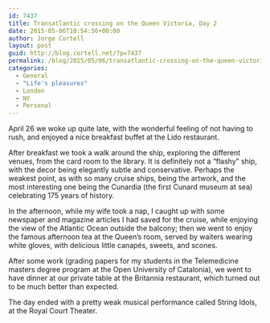 ```yaml
---
id: 7437
title: Transatlantic crossing on the Queen Victoria, Day 2
date: 2015-05-06T10:54:56+00:00
author: Jorge Cortell
layout: post
guid: http://blog.cortell.net/?p=7437
permalink: /blog/2015/05/06/transatlantic-crossing-on-the-queen-victoria-day-2/
categories:
  - General
  - "Life's pleasures"
  - London
  - NY
  - Personal
---
```

April 26 we woke up quite late, with the wonderful feeling of not having to rush, and enjoyed a nice breakfast buffet at the Lido restaurant.

After breakfast we took a walk around the ship, exploring the different venues, from the card room to the library. It is definitely not a “flashy” ship, with the decor being elegantly subtle and conservative. Perhaps the weakest point, as with so many cruise ships, being the artwork, and the most interesting one being the Cunardia (the first Cunard museum at sea) celebrating 175 years of history.

In the afternoon, while my wife took a nap, I caught up with some newspaper and magazine articles I had saved for the cruise, while enjoying the view of the Atlantic Ocean outside the balcony; then we went to enjoy the famous afternoon tea at the Queen’s room, served by waiters wearing white gloves, with delicious little canapés, sweets, and scones.

After some work (grading papers for my students in the Telemedicine masters degree program at the Open University of Catalonia), we went to have dinner at our private table at the Britannia restaurant, which turned out to be much better than expected.

The day ended with a pretty weak musical performance called String Idols, at the Royal Court Theater.